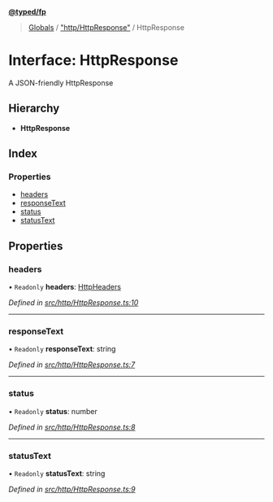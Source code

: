 **[@typed/fp](../README.md)**

> [Globals](../globals.md) / ["http/HttpResponse"](../modules/_http_httpresponse_.md) / HttpResponse

# Interface: HttpResponse

A JSON-friendly HttpResponse

## Hierarchy

* **HttpResponse**

## Index

### Properties

* [headers](_http_httpresponse_.httpresponse.md#headers)
* [responseText](_http_httpresponse_.httpresponse.md#responsetext)
* [status](_http_httpresponse_.httpresponse.md#status)
* [statusText](_http_httpresponse_.httpresponse.md#statustext)

## Properties

### headers

• `Readonly` **headers**: [HttpHeaders](../modules/_http_httpheaders_.md#httpheaders)

*Defined in [src/http/HttpResponse.ts:10](https://github.com/TylorS/typed-fp/blob/ac98ca1/src/http/HttpResponse.ts#L10)*

___

### responseText

• `Readonly` **responseText**: string

*Defined in [src/http/HttpResponse.ts:7](https://github.com/TylorS/typed-fp/blob/ac98ca1/src/http/HttpResponse.ts#L7)*

___

### status

• `Readonly` **status**: number

*Defined in [src/http/HttpResponse.ts:8](https://github.com/TylorS/typed-fp/blob/ac98ca1/src/http/HttpResponse.ts#L8)*

___

### statusText

• `Readonly` **statusText**: string

*Defined in [src/http/HttpResponse.ts:9](https://github.com/TylorS/typed-fp/blob/ac98ca1/src/http/HttpResponse.ts#L9)*
